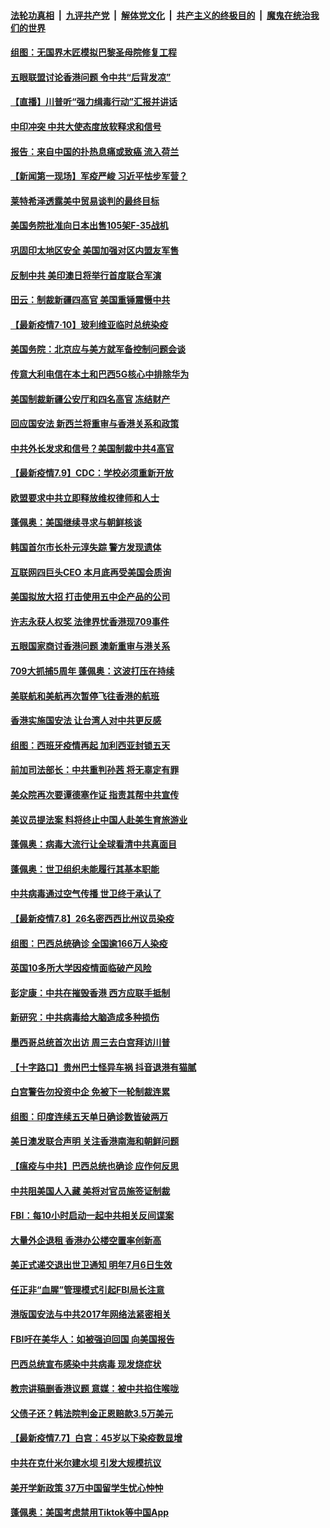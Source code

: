 

####  [法轮功真相](../../../../basic/blob/master/README.md?t=07110231) &nbsp;|&nbsp; [九评共产党](../../../../9ping.md/blob/master/README.md?t=07110231) &nbsp;|&nbsp; [解体党文化](../../../../jtdwh.md/blob/master/README.md?t=07110231)  &nbsp;|&nbsp; [共产主义的终极目的](../../../../gczydzjmd.md/blob/master/README.md?t=07110231) &nbsp;|&nbsp; [魔鬼在统治我们的世界](../../../../mgztzwmdsj.md/blob/master/README.md?t=07110231) 

#### [组图：无国界木匠模拟巴黎圣母院修复工程](../pages/nsc418/n12243915.md?t=07110231) 

#### [五眼联盟讨论香港问题 令中共“后背发凉”](../pages/nsc418/n12247326.md?t=07110231) 

#### [【直播】川普听“强力缉毒行动”汇报并讲话](../pages/nsc418/n12247084.md?t=07110231) 

#### [中印冲突 中共大使态度放软释求和信号](../pages/nsc418/n12247210.md?t=07110231) 

#### [报告：来自中国的扑热息痛或致癌 流入荷兰](../pages/nsc418/n12246872.md?t=07110231) 

#### [【新闻第一现场】军疫严峻 习近平怯步军营？](../pages/nsc418/n12245547.md?t=07110231) 

#### [莱特希泽透露美中贸易谈判的最终目标](../pages/nsc418/n12246823.md?t=07110231) 

#### [美国务院批准向日本出售105架F-35战机](../pages/nsc418/n12246608.md?t=07110231) 

#### [巩固印太地区安全 美国加强对区内盟友军售](../pages/nsc418/n12246548.md?t=07110231) 

#### [反制中共 美印澳日将举行首度联合军演](../pages/nsc418/n12246462.md?t=07110231) 

#### [田云：制裁新疆四高官 美国重锤震慑中共](../pages/nsc418/n12246098.md?t=07110231) 

#### [【最新疫情7·10】玻利维亚临时总统染疫](../pages/nsc418/n12245413.md?t=07110231) 

#### [美国务院：北京应与美方就军备控制问题会谈](../pages/nsc418/n12245183.md?t=07110231) 

#### [传意大利电信在本土和巴西5G核心中排除华为](../pages/nsc418/n12244770.md?t=07110231) 

#### [美国制裁新疆公安厅和四名高官 冻结财产](../pages/nsc418/n12244653.md?t=07110231) 

#### [回应国安法 新西兰将重审与香港关系和政策](../pages/nsc418/n12244085.md?t=07110231) 

#### [中共外长发求和信号？美国制裁中共4高官](../pages/nsc418/n12244813.md?t=07110231) 

#### [【最新疫情7.9】CDC：学校必须重新开放](../pages/nsc418/n12242776.md?t=07110231) 

#### [欧盟要求中共立即释放维权律师和人士](../pages/nsc418/n12244421.md?t=07110231) 

#### [蓬佩奥：美国继续寻求与朝鲜核谈](../pages/nsc418/n12244538.md?t=07110231) 

#### [韩国首尔市长朴元淳失踪 警方发现遗体](../pages/nsc418/n12243734.md?t=07110231) 

#### [互联网四巨头CEO 本月底再受美国会质询](../pages/nsc418/n12244283.md?t=07110231) 

#### [美国拟放大招 打击使用五中企产品的公司](../pages/nsc418/n12244402.md?t=07110231) 

#### [许志永获人权奖 法律界忧香港现709事件](../pages/nsc418/n12244380.md?t=07110231) 

#### [五眼国家商讨香港问题 澳新重审与港关系](../pages/nsc418/n12244260.md?t=07110231) 

#### [709大抓捕5周年 蓬佩奥：这波打压在持续](../pages/nsc418/n12243611.md?t=07110231) 

#### [美联航和美航再次暂停飞往香港的航班](../pages/nsc418/n12243607.md?t=07110231) 

#### [香港实施国安法 让台湾人对中共更反感](../pages/nsc418/n12243520.md?t=07110231) 

#### [组图：西班牙疫情再起 加利西亚封锁五天](../pages/nsc418/n12241508.md?t=07110231) 

#### [前加司法部长：中共重判孙茜 将无辜定有罪](../pages/nsc418/n12242297.md?t=07110231) 

#### [美众院再次要谭德塞作证 指责其帮中共宣传](../pages/nsc418/n12242500.md?t=07110231) 

#### [美议员提法案 料将终止中国人赴美生育旅游业](../pages/nsc418/n12242470.md?t=07110231) 

#### [蓬佩奥：病毒大流行让全球看清中共真面目](../pages/nsc418/n12242486.md?t=07110231) 

#### [蓬佩奥：世卫组织未能履行其基本职能](../pages/nsc418/n12242263.md?t=07110231) 

#### [中共病毒通过空气传播 世卫终于承认了](../pages/nsc418/n12241930.md?t=07110231) 

#### [【最新疫情7.8】26名密西西比州议员染疫](../pages/nsc418/n12239975.md?t=07110231) 

#### [组图：巴西总统确诊 全国逾166万人染疫](../pages/nsc418/n12240754.md?t=07110231) 

#### [英国10多所大学因疫情面临破产风险](../pages/nsc418/n12241724.md?t=07110231) 

#### [彭定康：中共在摧毁香港 西方应联手抵制](../pages/nsc418/n12241830.md?t=07110231) 

#### [新研究：中共病毒给大脑造成多种损伤](../pages/nsc418/n12241750.md?t=07110231) 

#### [墨西哥总统首次出访 周三去白宫拜访川普](../pages/nsc418/n12241397.md?t=07110231) 

#### [【十字路口】贵州巴士怪异车祸 抖音退港有猫腻](../pages/nsc418/n12240298.md?t=07110231) 

#### [白宫警告勿投资中企 免被下一轮制裁连累](../pages/nsc418/n12241334.md?t=07110231) 

#### [组图：印度连续五天单日确诊数皆破两万](../pages/nsc418/n12238724.md?t=07110231) 

#### [美日澳发联合声明 关注香港南海和朝鲜问题](../pages/nsc418/n12240998.md?t=07110231) 

#### [【瘟疫与中共】巴西总统也确诊 应作何反思](../pages/nsc418/n12240166.md?t=07110231) 

#### [中共阻美国人入藏 美将对官员施签证制裁](../pages/nsc418/n12240452.md?t=07110231) 

#### [FBI：每10小时启动一起中共相关反间谍案](../pages/nsc418/n12239799.md?t=07110231) 

#### [大量外企退租 香港办公楼空置率创新高](../pages/nsc418/n12240111.md?t=07110231) 

#### [美正式递交退出世卫通知 明年7月6日生效](../pages/nsc418/n12239902.md?t=07110231) 

#### [任正非“血腥”管理模式引起FBI局长注意](../pages/nsc418/n12239966.md?t=07110231) 

#### [港版国安法与中共2017年网络法紧密相关](../pages/nsc418/n12239427.md?t=07110231) 

#### [FBI吁在美华人：如被强迫回国 向美国报告](../pages/nsc418/n12239450.md?t=07110231) 

#### [巴西总统宣布感染中共病毒 现发烧症状](../pages/nsc418/n12239468.md?t=07110231) 

#### [教宗讲稿删香港议题 意媒：被中共掐住喉咙](../pages/nsc418/n12239424.md?t=07110231) 

#### [父债子还？韩法院判金正恩赔款3.5万美元](../pages/nsc418/n12239338.md?t=07110231) 

#### [【最新疫情7.7】白宫：45岁以下染疫数显增](../pages/nsc418/n12237581.md?t=07110231) 

#### [中共在克什米尔建水坝 引发大规模抗议](../pages/nsc418/n12239209.md?t=07110231) 

#### [美开学新政策 37万中国留学生忧心忡忡](../pages/nsc418/n12239233.md?t=07110231) 

#### [蓬佩奥：美国考虑禁用Tiktok等中国App](../pages/nsc418/n12238644.md?t=07110231) 


